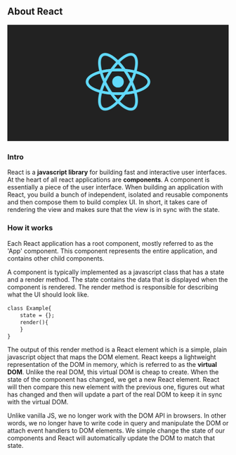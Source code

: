 

## About React

![logo](../../images/react.png)

### Intro

React is a <b>javascript library</b> for building fast and interactive user interfaces. At the heart of all react applications are <b>components</b>. A component is essentially a piece of the user interface. When building an application with React, you build a bunch of independent, isolated and reusable components and then compose them to build complex UI. In short, it takes care of rendering the view and makes sure that the view is in sync with the state.

### How it works

Each React application has a root component, mostly referred to as the 'App' component. This component represents the entire application, and contains other child components. 

A component is typically implemented as a
javascript class that has a state and a render method. The state contains the data that is displayed when the component is rendered. The render method is responsible for describing what the UI should look like. 

    class Example{
        state = {};
        render(){           
        }
    }

The output of this render method is a React element which is a simple, plain javascript object that maps the DOM element. React keeps a lightweight representation of the DOM in memory, which is referred to as the <b>virtual DOM</b>. Unlike the real DOM, this virtual DOM is cheap to create.
When the state of the component has changed, we get a new React element. React will then compare this new element with the previous one, figures out what has changed and then will update a part of the real DOM to keep it in sync with the virtual DOM.

Unlike vanilla JS, we no longer work with the DOM API in browsers. In other words, we no longer have to write code in query and manipulate the DOM or attach event handlers
to DOM elements. We simple change the state of our components and React will automatically update the DOM to match that state.

